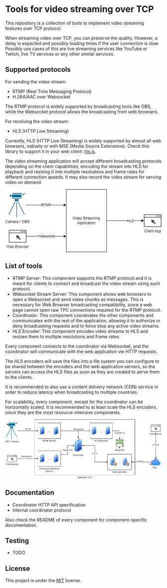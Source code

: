 # Tools for video streaming over TCP

This repository is a collection of tools to implement video streaming features over TCP protocol.

When streaming video over TCP, you can preserve the quality. However, a delay is expected and possibly loading times if the user connection is slow. Possibly use cases of this are live streaming services like YouTube or Twitch, live TV services or any other similar services.

## Supported protocols

For sending the video stream:

 - RTMP (Real Time Messaging Protocol)
 - H.264/AAC over Websocket

The RTMP protocol is widely supported by broadcasting tools like OBS, while the Websocket protocol allows the broadcasting from web browsers.

For receiving the video stream:

 - HLS (HTTP Live Streaming)

Currently, HLS (HTTP Live Streaming) is widely supported by almost all web browsers, natively or with MSE (Media Source Extensions). Check this library to support it in your web client: [hls.js](https://github.com/video-dev/hls.js/).

The video streaming application will accept different broadcasting protocols depending on the client capabilities, encoding the stream into HLS for playback and resizing it into multiple resolutions and frame rates for different connection speeds. It may also record the video stream for serving video on demand.

![Video streaming application schema](./blackbox.jpg "Video streaming application schema")

## List of tools

 - RTMP Server: This component supports the RTMP protocol and it is meant for clients to connect and broadcast the video stream using such protocol.
 - Websocket Stream Server: This component allows web browsers to open a Websocket and send video chunks as messages. This is necessary for Web Browser broadcasting compatibility, since a web page cannot open raw TPC connections required for the RTMP protocol.
 - Coordinator: This component coordinates the other components and communicates with the rest of the application, allowing it to authorize or deny broadcasting requests and to force stop any active video streams.
 - HLS Encoder: This component encodes video streams to HLS and resizes them to multiple resolutions and frame rates.

Every component connects to the coordinator via Websocket, and the coordinator will communicate with the web application vie HTTP requests.

The HLS encoders will save the files into a file system you can configure to be shared between the encoders and the web application servers, so the servers can access the HLS files as soon as they are created to serve them to the clients.

It is recommended to also use a content delivery network (CDN) service in order to reduce latency when broadcasting to multiple countries.

For scalability, every component, except for the coordinator can be horizontally scaled. It is recommended to at least scale the HLS encoders, since they are the most resource-intensive components.

![Network schema](./network.jpg "Network schema")

## Documentation

 - Coordinator HTTP API specification
 - Internal coordinator protocol

Also check the README of every component for component-specific documentation.

## Testing

 - TODO

## License

This project is under the [MIT](./LICENSE) license.
